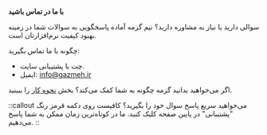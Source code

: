 **با ما در تماس باشید**

سوالی دارید یا نیاز به مشاوره دارید؟ تیم گزمه آماده پاسخگویی به سوالات شما در زمینه بهبود کیفیت نرم‌افزارتان است.

چگونه با ما تماس بگیرید:

 - چت با پشتیبانی سایت.
 - ایمیل: info@gazmeh.ir


 اگر می‌خواهید بدانید گزمه چگونه به شما کمک می‌کند؟
بخش [نحوه کار]($PAGES_URL/how-to-use-our-services) را ببینید.

::callout
می‌خواهید سریع پاسخ سوال خود را بگیرید؟ کافیست روی دکمه قرمز رنگ "پشتیبانی" در پایین صفحه کلیک کنید. ما در کوتاه‌ترین زمان ممکن به شما پاسخ می‌دهیم.
::
